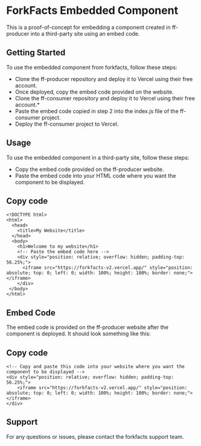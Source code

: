 # ForkFacts Embedded Component

This is a proof-of-concept for embedding a component created in ff-producer into a third-party site using an embed code.

## Getting Started

To use the embedded component from forkfacts, follow these steps:

- Clone the ff-producer repository and deploy it to Vercel using their free account.
- Once deployed, copy the embed code provided on the website.
- Clone the ff-consumer repository and deploy it to Vercel using their free account.\*
- Paste the embed code copied in step 2 into the index.js file of the ff-consumer project.
- Deploy the ff-consumer project to Vercel.

## Usage

To use the embedded component in a third-party site, follow these steps:

- Copy the embed code provided on the ff-producer website.
- Paste the embed code into your HTML code where you want the component to be displayed.

## Copy code

```
<!DOCTYPE html>
<html>
  <head>
    <title>My Website</title>
  </head>
  <body>
    <h1>Welcome to my website</h1>
    <!-- Paste the embed code here -->
    <div style="position: relative; overflow: hidden; padding-top: 56.25%;">
      <iframe src="https://forkfacts-v2.vercel.app/" style="position: absolute; top: 0; left: 0; width: 100%; height: 100%; border: none;"></iframe>
    </div>
 </body>
</html>

```

## Embed Code

The embed code is provided on the ff-producer website after the component is deployed. It should look something like this:

## Copy code

```
<!-- Copy and paste this code into your website where you want the component to be displayed -->
<div style="position: relative; overflow: hidden; padding-top: 56.25%;">
    <iframe src="https://forkfacts-v2.vercel.app/" style="position: absolute; top: 0; left: 0; width: 100%; height: 100%; border: none;"></iframe>
</div>
```

## Support

For any questions or issues, please contact the forkfacts support team.
